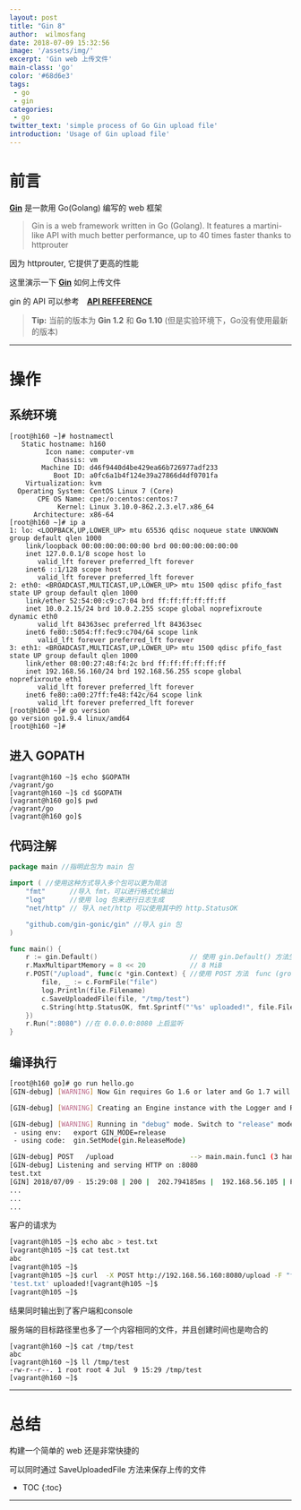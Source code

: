 ```yaml
---
layout: post
title: "Gin 8"
author:  wilmosfang
date: 2018-07-09 15:32:56
image: '/assets/img/'
excerpt: 'Gin web 上传文件'
main-class: 'go'
color: '#68d6e3'
tags:
 - go
 - gin
categories: 
 - go
twitter_text: 'simple process of Go Gin upload file'
introduction: 'Usage of Gin upload file'
---
```



# 前言

**[Gin][gin]** 是一款用 Go(Golang) 编写的 web 框架

>Gin is a web framework written in Go (Golang). It features a martini-like API with much better performance, up to 40 times faster thanks to httprouter

因为 httprouter, 它提供了更高的性能

这里演示一下 **[Gin][gin]** 如何上传文件

gin 的 API 可以参考　**[API REFFERENCE][gin_api_doc]**

> **Tip:** 当前的版本为 **Gin 1.2** 和 **Go 1.10** (但是实验环境下，Go没有使用最新的版本)

---

# 操作

## 系统环境

~~~
[root@h160 ~]# hostnamectl 
   Static hostname: h160
         Icon name: computer-vm
           Chassis: vm
        Machine ID: d46f9440d4be429ea66b726977adf233
           Boot ID: a0fc6a1b4f124e39a27866d4df0701fa
    Virtualization: kvm
  Operating System: CentOS Linux 7 (Core)
       CPE OS Name: cpe:/o:centos:centos:7
            Kernel: Linux 3.10.0-862.2.3.el7.x86_64
      Architecture: x86-64
[root@h160 ~]# ip a 
1: lo: <LOOPBACK,UP,LOWER_UP> mtu 65536 qdisc noqueue state UNKNOWN group default qlen 1000
    link/loopback 00:00:00:00:00:00 brd 00:00:00:00:00:00
    inet 127.0.0.1/8 scope host lo
       valid_lft forever preferred_lft forever
    inet6 ::1/128 scope host 
       valid_lft forever preferred_lft forever
2: eth0: <BROADCAST,MULTICAST,UP,LOWER_UP> mtu 1500 qdisc pfifo_fast state UP group default qlen 1000
    link/ether 52:54:00:c9:c7:04 brd ff:ff:ff:ff:ff:ff
    inet 10.0.2.15/24 brd 10.0.2.255 scope global noprefixroute dynamic eth0
       valid_lft 84363sec preferred_lft 84363sec
    inet6 fe80::5054:ff:fec9:c704/64 scope link 
       valid_lft forever preferred_lft forever
3: eth1: <BROADCAST,MULTICAST,UP,LOWER_UP> mtu 1500 qdisc pfifo_fast state UP group default qlen 1000
    link/ether 08:00:27:48:f4:2c brd ff:ff:ff:ff:ff:ff
    inet 192.168.56.160/24 brd 192.168.56.255 scope global noprefixroute eth1
       valid_lft forever preferred_lft forever
    inet6 fe80::a00:27ff:fe48:f42c/64 scope link 
       valid_lft forever preferred_lft forever
[root@h160 ~]# go version
go version go1.9.4 linux/amd64
[root@h160 ~]#
~~~

## 进入 GOPATH

~~~
[vagrant@h160 ~]$ echo $GOPATH
/vagrant/go
[vagrant@h160 ~]$ cd $GOPATH
[vagrant@h160 go]$ pwd
/vagrant/go
[vagrant@h160 go]$ 
~~~

## 代码注解

~~~go
package main //指明此包为 main 包

import ( //使用这种方式导入多个包可以更为简洁
	"fmt"      //导入 fmt，可以进行格式化输出
	"log"      //使用 log 包来进行日志生成
	"net/http" // 导入 net/http 可以使用其中的 http.StatusOK

	"github.com/gin-gonic/gin" //导入 gin 包
)

func main() {
	r := gin.Default()                       // 使用 gin.Default() 方法生成一个引擎实例,这个实例默认情况下已经将 Logger Recovery 进行了装载
	r.MaxMultipartMemory = 8 << 20           // 8 MiB
	r.POST("/upload", func(c *gin.Context) { //使用 POST 方法　func (group *RouterGroup) POST(relativePath string, handlers ...HandlerFunc) IRoutes　，POST 是　router.Handle("POST", path, handle) 的快捷方式
		file, _ := c.FormFile("file")                                         //func (c *Context) FormFile(name string) (*multipart.FileHeader, error) , FormFile returns the first file for the provided form key.
		log.Println(file.Filename)                                            //console 打印出文件名
		c.SaveUploadedFile(file, "/tmp/test")                                 // 将文件存到指定的位置 func (c *Context) SaveUploadedFile(file *multipart.FileHeader, dst string) error
		c.String(http.StatusOK, fmt.Sprintf("'%s' uploaded!", file.Filename)) //将文件名进行打印，也在客户端反馈成功的信息
	})
	r.Run(":8080") //在 0.0.0.0:8080 上启监听
}
~~~


## 编译执行

~~~bash
[root@h160 go]# go run hello.go 
[GIN-debug] [WARNING] Now Gin requires Go 1.6 or later and Go 1.7 will be required soon.

[GIN-debug] [WARNING] Creating an Engine instance with the Logger and Recovery middleware already attached.

[GIN-debug] [WARNING] Running in "debug" mode. Switch to "release" mode in production.
 - using env:	export GIN_MODE=release
 - using code:	gin.SetMode(gin.ReleaseMode)

[GIN-debug] POST   /upload                   --> main.main.func1 (3 handlers)
[GIN-debug] Listening and serving HTTP on :8080
test.txt
[GIN] 2018/07/09 - 15:29:08 | 200 |  202.794185ms |  192.168.56.105 | POST     /upload
...
...
...
~~~

客户的请求为

~~~bash
[vagrant@h105 ~]$ echo abc > test.txt
[vagrant@h105 ~]$ cat test.txt 
abc
[vagrant@h105 ~]$
[vagrant@h105 ~]$ curl  -X POST http://192.168.56.160:8080/upload -F "file=@./test.txt" -H "Content-Type: multipart/form-data"
'test.txt' uploaded![vagrant@h105 ~]$ 
[vagrant@h105 ~]$ 
~~~

结果同时输出到了客户端和console

服务端的目标路径里也多了一个内容相同的文件，并且创建时间也是吻合的

~~~
[vagrant@h160 ~]$ cat /tmp/test 
abc
[vagrant@h160 ~]$ ll /tmp/test 
-rw-r--r--. 1 root root 4 Jul  9 15:29 /tmp/test
[vagrant@h160 ~]$ 
~~~

---

# 总结

构建一个简单的 web 还是非常快捷的

可以同时通过 SaveUploadedFile 方法来保存上传的文件

* TOC
{:toc}

---

[gin]:https://github.com/gin-gonic/gin
[gin_api_doc]:https://godoc.org/github.com/gin-gonic/gin